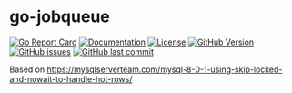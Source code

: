 # go-jobqueue

[![Go Report Card](https://goreportcard.com/badge/github.com/pieterclaerhout/go-jobqueue)](https://goreportcard.com/report/github.com/pieterclaerhout/go-jobqueue) [![Documentation](https://godoc.org/github.com/pieterclaerhout/go-jobqueue?status.svg)](http://godoc.org/github.com/pieterclaerhout/go-jobqueue) [![License](https://img.shields.io/badge/license-Apache%20v2-orange.svg)](https://github.com/pieterclaerhout/go-jobqueue/raw/master/LICENSE) [![GitHub Version](https://img.shields.io/github/v/release/pieterclaerhout/go-jobqueue)](https://github.com/pieterclaerhout/go-jobqueue/releases) [![GitHub issues](https://img.shields.io/github/issues/pieterclaerhout/go-jobqueue.svg)](https://github.com/pieterclaerhout/go-jobqueue/issues) [![GitHub last commit](https://img.shields.io/github/last-commit/pieterclaerhout/go-jobqueue.svg)](https://github.com/pieterclaerhout/go-jobqueue)

Based on https://mysqlserverteam.com/mysql-8-0-1-using-skip-locked-and-nowait-to-handle-hot-rows/